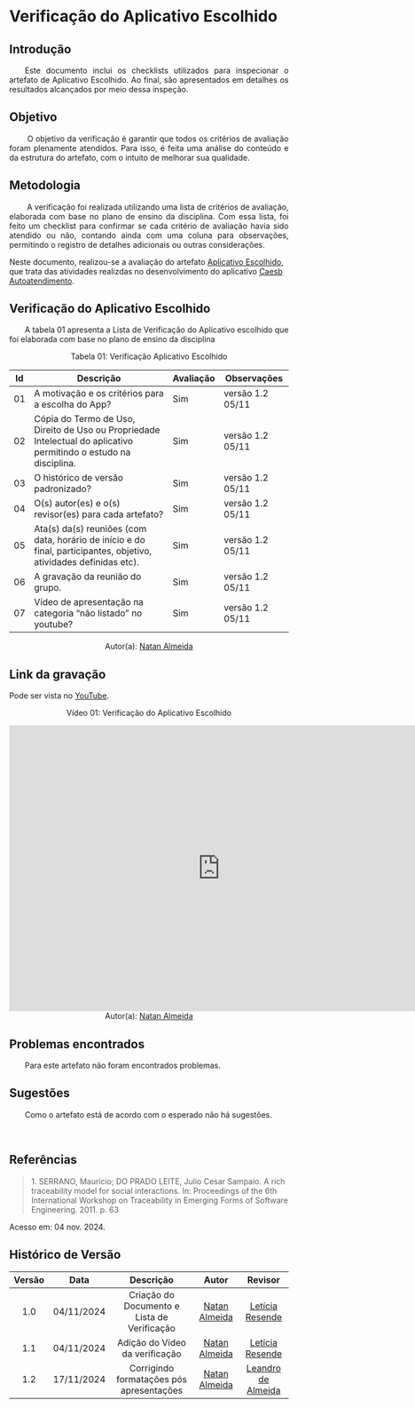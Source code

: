 # Verificação do Aplicativo Escolhido

## Introdução
<p align="justify">
&emsp;&emsp;Este documento inclui os checklists utilizados para inspecionar o artefato de Aplicativo Escolhido. Ao final, são apresentados em detalhes os resultados alcançados por meio dessa inspeção.
</p>

## Objetivo
<p align="justify">
&emsp;&emsp; O objetivo da verificação é garantir que todos os critérios de avaliação foram plenamente atendidos. Para isso, é feita uma análise do conteúdo e da estrutura do artefato, com o intuito de melhorar sua qualidade.
</p>

## Metodologia
<p align="justify">
&emsp;&emsp; A verificação foi realizada utilizando uma lista de critérios de avaliação, elaborada com base no plano de ensino da disciplina. Com essa lista, foi feito um checklist para confirmar se cada critério de avaliação havia sido atendido ou não, contando ainda com uma coluna para observações, permitindo o registro de detalhes adicionais ou outras considerações.

Neste documento, realizou-se a avaliação do artefato <a href="https://github.com/Requisitos-de-Software/2024.2-CAESB-Autoatendimento">Aplicativo Escolhido</a>, que trata das atividades realizdas no desenvolvimento do aplicativo <a href="https://github.com/Requisitos-de-Software/2024.2-CAESB-Autoatendimento">Caesb Autoatendimento</a>.
</p>


## Verificação do Aplicativo Escolhido
<p align="justify">
&emsp;&emsp;A tabela 01 apresenta a Lista de Verificação do Aplicativo escolhido que foi elaborada com base no plano de ensino da disciplina
</p>

<center>Tabela 01: Verificação Aplicativo Escolhido</center>

| Id | Descrição                                                                                    | Avaliação | Observações |
|----|----------------------------------------------------------------------------------------------|-----------|-------------|
| 01 |  A motivação e os critérios para a escolha do App?            |    Sim       |  versão 1.2 05/11           |
| 02 | Cópia do Termo de Uso, Direito de Uso ou Propriedade Intelectual do aplicativo permitindo o estudo na disciplina.   |   Sim        | versão 1.2   05/11         |
| 03 | O histórico de versão padronizado?                                        |    Sim       | versão 1.2  05/11          |
| 04 | O(s) autor(es) e o(s) revisor(es) para cada artefato? |    Sim       | versão 1.2   05/11        |
| 05 |  Ata(s) da(s) reuniões (com data, horário de início e do final, participantes, objetivo, atividades definidas etc).                                                               |    Sim       | versão 1.2  05/11         |
| 06 |A gravação da reunião do grupo.                                      |  Sim         | versão 1.2     05/11      |
| 07 | Vídeo de apresentação na categoria “não listado” no youtube?                                |    Sim       | versão 1.2    05/11      |



<center>
 Autor(a): <a href="https://github.com/natanalmeida03" target = "_blank">Natan Almeida</a></h6>
</center>

## Link da gravação
Pode ser vista no [YouTube](https://youtu.be/O9MRW3hXTO4).</p>

<center>
    <p>Vídeo 01: Verificação do Aplicativo Escolhido</p>
    <iframe width="760" height="515" src="https://www.youtube.com/embed/O9MRW3hXTO4?si=Lo22gxE0Qc868uFH" title="YouTube video player" frameborder="0" allow="accelerometer; autoplay; clipboard-write; encrypted-media; gyroscope; picture-in-picture; web-share" referrerpolicy="strict-origin-when-cross-origin" allowfullscreen></iframe>
    Autor(a): <a href="https://github.com/natanalmeida03" target = "_blank">Natan Almeida</a></h6>
</center>

## Problemas encontrados
<p align="justify">&emsp;&emsp;Para este artefato não foram encontrados problemas.</p>


## Sugestões
<p align="justify">&emsp;&emsp;Como o artefato está de acordo com o esperado não há sugestões.</p>

<br>

## Referências

> <p id="1">1. SERRANO, Maurício; DO PRADO LEITE, Julio Cesar Sampaio. A rich traceability model for social interactions. In: Proceedings of the 6th International Workshop on Traceability in Emerging Forms of Software Engineering. 2011. p. 63
   Acesso em: 04 nov. 2024.
</p>

## Histórico de Versão

| Versão |    Data    |      Descrição       |  Autor  | Revisor |
| :----: | :--------: | :------------------: | :-----: | :-----: |
|  1.0   | 04/11/2024 | Criação do Documento e Lista de Verificação | [Natan Almeida](https://github.com/natanalmeida03) | [Letícia Resende](https://github.com/LeticiaResende23) |
|  1.1   | 04/11/2024 | Adição do Vídeo da verificação | [Natan Almeida](https://github.com/natanalmeida03) | [Letícia Resende](https://github.com/LeticiaResende23) |
|  1.2   | 17/11/2024 | Corrigindo formatações pós apresentações | [Natan Almeida](https://github.com/natanalmeida03)| [Leandro de Almeida](https://github.com/leomitx10)  |



